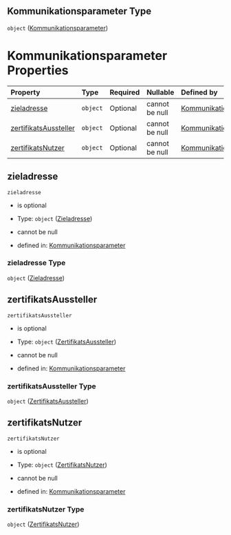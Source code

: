 ## Kommunikationsparameter Type

`object` ([Kommunikationsparameter](kommunikationsparameter.md))

# Kommunikationsparameter Properties

| Property                                        | Type     | Required | Nullable       | Defined by                                                                                                                                                                                                |
| :---------------------------------------------- | :------- | :------- | :------------- | :-------------------------------------------------------------------------------------------------------------------------------------------------------------------------------------------------------- |
| [zieladresse](#zieladresse)                     | `object` | Optional | cannot be null | [Kommunikationsparameter](zieladresse.md "https://raw.githubusercontent.com/conuti-gmbh/bo4e-schema/master/schemas/v1/com/Zieladresse.schema.json#/properties/zieladresse")                               |
| [zertifikatsAussteller](#zertifikatsaussteller) | `object` | Optional | cannot be null | [Kommunikationsparameter](zertifikatsaussteller.md "https://raw.githubusercontent.com/conuti-gmbh/bo4e-schema/master/schemas/v1/com/ZertifikatsAussteller.schema.json#/properties/zertifikatsAussteller") |
| [zertifikatsNutzer](#zertifikatsnutzer)         | `object` | Optional | cannot be null | [Kommunikationsparameter](zertifikatsnutzer.md "https://raw.githubusercontent.com/conuti-gmbh/bo4e-schema/master/schemas/v1/com/ZertifikatsNutzer.schema.json#/properties/zertifikatsNutzer")             |

## zieladresse



`zieladresse`

*   is optional

*   Type: `object` ([Zieladresse](zieladresse.md))

*   cannot be null

*   defined in: [Kommunikationsparameter](zieladresse.md "https://raw.githubusercontent.com/conuti-gmbh/bo4e-schema/master/schemas/v1/com/Zieladresse.schema.json#/properties/zieladresse")

### zieladresse Type

`object` ([Zieladresse](zieladresse.md))

## zertifikatsAussteller



`zertifikatsAussteller`

*   is optional

*   Type: `object` ([ZertifikatsAussteller](zertifikatsaussteller.md))

*   cannot be null

*   defined in: [Kommunikationsparameter](zertifikatsaussteller.md "https://raw.githubusercontent.com/conuti-gmbh/bo4e-schema/master/schemas/v1/com/ZertifikatsAussteller.schema.json#/properties/zertifikatsAussteller")

### zertifikatsAussteller Type

`object` ([ZertifikatsAussteller](zertifikatsaussteller.md))

## zertifikatsNutzer



`zertifikatsNutzer`

*   is optional

*   Type: `object` ([ZertifikatsNutzer](zertifikatsnutzer.md))

*   cannot be null

*   defined in: [Kommunikationsparameter](zertifikatsnutzer.md "https://raw.githubusercontent.com/conuti-gmbh/bo4e-schema/master/schemas/v1/com/ZertifikatsNutzer.schema.json#/properties/zertifikatsNutzer")

### zertifikatsNutzer Type

`object` ([ZertifikatsNutzer](zertifikatsnutzer.md))

